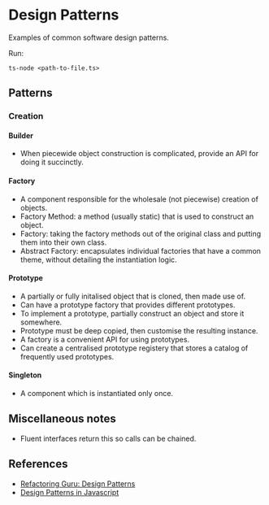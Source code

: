 # Design Patterns

Examples of common software design patterns.

Run:

```
ts-node <path-to-file.ts>
```

## Patterns

### Creation

#### Builder

-   When piecewide object construction is complicated, provide an API for doing it succinctly.

#### Factory

-   A component responsible for the wholesale (not piecewise) creation of objects.
-   Factory Method: a method (usually static) that is used to construct an object.
-   Factory: taking the factory methods out of the original class and putting them into their own class.
-   Abstract Factory: encapsulates individual factories that have a common theme, without detailing the instantiation logic.

#### Prototype

-   A partially or fully initalised object that is cloned, then made use of.
-   Can have a prototype factory that provides different prototypes.
-   To implement a prototype, partially construct an object and store it somewhere.
-   Prototype must be deep copied, then customise the resulting instance.
-   A factory is a convenient API for using prototypes.
-   Can create a centralised prototype registery that stores a catalog of frequently used prototypes.

#### Singleton

-   A component which is instantiated only once.

## Miscellaneous notes

-   Fluent interfaces return this so calls can be chained.

## References

-   [Refactoring Guru: Design Patterns](https://refactoring.guru/design-patterns/typescript)
-   [Design Patterns in Javascript](https://www.udemy.com/course/design-patterns-javascript/)
